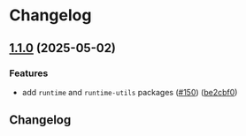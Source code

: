 # Changelog

## [1.1.0](https://github.com/netlify/primitives/compare/runtime-utils-v1.0.0...runtime-utils-v1.1.0) (2025-05-02)


### Features

* add `runtime` and `runtime-utils` packages ([#150](https://github.com/netlify/primitives/issues/150)) ([be2cbf0](https://github.com/netlify/primitives/commit/be2cbf05cd3b73a795b54f94b7f51dacbcf6ef34))

## Changelog

